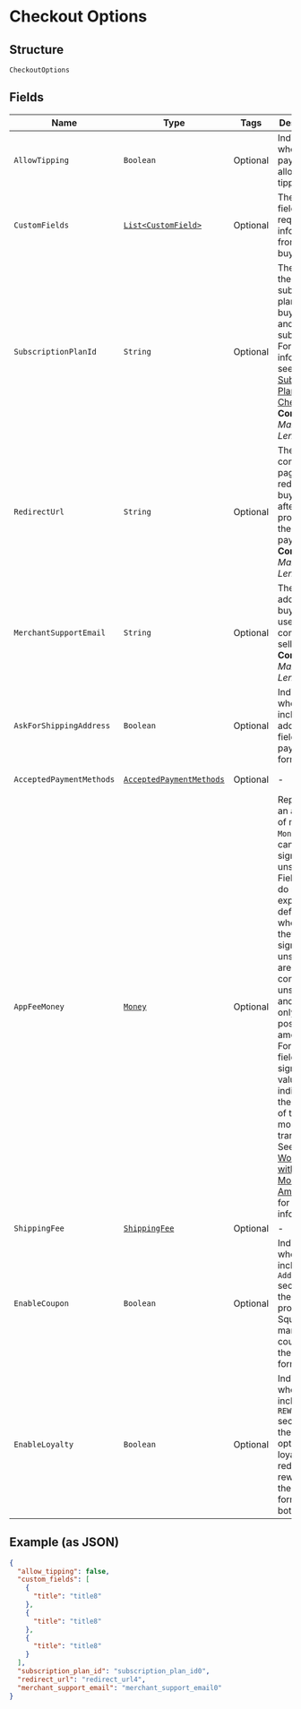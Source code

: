 
# Checkout Options

## Structure

`CheckoutOptions`

## Fields

| Name | Type | Tags | Description | Getter |
|  --- | --- | --- | --- | --- |
| `AllowTipping` | `Boolean` | Optional | Indicates whether the payment allows tipping. | Boolean getAllowTipping() |
| `CustomFields` | [`List<CustomField>`](../../doc/models/custom-field.md) | Optional | The custom fields requesting information from the buyer. | List<CustomField> getCustomFields() |
| `SubscriptionPlanId` | `String` | Optional | The ID of the subscription plan for the buyer to pay and subscribe.<br>For more information, see [Subscription Plan Checkout](https://developer.squareup.com/docs/checkout-api/subscription-plan-checkout).<br>**Constraints**: *Maximum Length*: `255` | String getSubscriptionPlanId() |
| `RedirectUrl` | `String` | Optional | The confirmation page URL to redirect the buyer to after Square processes the payment.<br>**Constraints**: *Maximum Length*: `2048` | String getRedirectUrl() |
| `MerchantSupportEmail` | `String` | Optional | The email address that buyers can use to contact the seller.<br>**Constraints**: *Maximum Length*: `256` | String getMerchantSupportEmail() |
| `AskForShippingAddress` | `Boolean` | Optional | Indicates whether to include the address fields in the payment form. | Boolean getAskForShippingAddress() |
| `AcceptedPaymentMethods` | [`AcceptedPaymentMethods`](../../doc/models/accepted-payment-methods.md) | Optional | - | AcceptedPaymentMethods getAcceptedPaymentMethods() |
| `AppFeeMoney` | [`Money`](../../doc/models/money.md) | Optional | Represents an amount of money. `Money` fields can be signed or unsigned.<br>Fields that do not explicitly define whether they are signed or unsigned are<br>considered unsigned and can only hold positive amounts. For signed fields, the<br>sign of the value indicates the purpose of the money transfer. See<br>[Working with Monetary Amounts](https://developer.squareup.com/docs/build-basics/working-with-monetary-amounts)<br>for more information. | Money getAppFeeMoney() |
| `ShippingFee` | [`ShippingFee`](../../doc/models/shipping-fee.md) | Optional | - | ShippingFee getShippingFee() |
| `EnableCoupon` | `Boolean` | Optional | Indicates whether to include the `Add coupon` section for the buyer to provide a Square marketing coupon in the payment form. | Boolean getEnableCoupon() |
| `EnableLoyalty` | `Boolean` | Optional | Indicates whether to include the `REWARDS` section for the buyer to opt in to loyalty, redeem rewards in the payment form, or both. | Boolean getEnableLoyalty() |

## Example (as JSON)

```json
{
  "allow_tipping": false,
  "custom_fields": [
    {
      "title": "title8"
    },
    {
      "title": "title8"
    },
    {
      "title": "title8"
    }
  ],
  "subscription_plan_id": "subscription_plan_id0",
  "redirect_url": "redirect_url4",
  "merchant_support_email": "merchant_support_email0"
}
```


